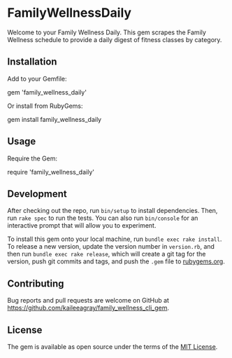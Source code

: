 # FamilyWellnessDaily

Welcome to your Family Wellness Daily. This gem scrapes the Family Wellness schedule to provide a daily digest of fitness classes by category.

## Installation

Add to your Gemfile:

  gem 'family_wellness_daily'

Or install from RubyGems:

  gem install family_wellness_daily

## Usage

Require the Gem:

  require 'family_wellness_daily'

## Development

After checking out the repo, run `bin/setup` to install dependencies. Then, run `rake spec` to run the tests. You can also run `bin/console` for an interactive prompt that will allow you to experiment.

To install this gem onto your local machine, run `bundle exec rake install`. To release a new version, update the version number in `version.rb`, and then run `bundle exec rake release`, which will create a git tag for the version, push git commits and tags, and push the `.gem` file to [rubygems.org](https://rubygems.org).

## Contributing

Bug reports and pull requests are welcome on GitHub at https://github.com/kaileeagray/family_wellness_cli_gem.


## License

The gem is available as open source under the terms of the [MIT License](http://opensource.org/licenses/MIT).
